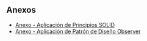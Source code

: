## Anexos
   - [Anexo - Aplicación de Principios SOLID](https://drive.google.com/file/d/1BkwDWMr3QvfOYs4ceuX0OSNB-uYEgZld/view?usp=sharing)
   - [Anexo - Aplicación de Patrón de Diseño Observer](https://github.com/Harika-sebasthian/Gimnasio-Fitness-Pro-1/blob/main/PatronDise%C3%B1o.md)
